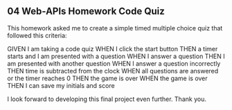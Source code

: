 <h2>04 Web-APIs Homework Code Quiz</h2>

This homework asked me to create a simple timed multiple choice quiz that followed this criteria:

GIVEN I am taking a code quiz
WHEN I click the start button
THEN a timer starts and I am presented with a question
WHEN I answer a question
THEN I am presented with another question
WHEN I answer a question incorrectly
THEN time is subtracted from the clock
WHEN all questions are answered or the timer reaches 0
THEN the game is over
WHEN the game is over
THEN I can save my initials and score

I look forward to developing this final project even further. Thank you.